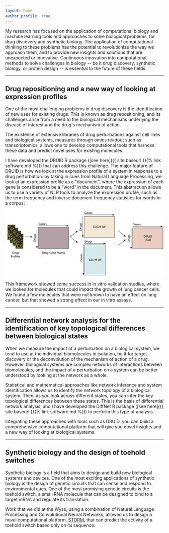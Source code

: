 ```yaml
---
layout: home
author_profile: true
---
```


My research has focused on the application of computational biology and machine learning tools and approaches to solve biological problems, for drug discovery and synthetic biology. The application of computational thinking to these problems has the potential to revolutionize the way we approach them, and to provide new insights and solutions that are unexpected or innovative. Continuous innovation into computational methods to solve challenges in biology -- be it drug discovery, synthetic biology, or protein design -- is essential to the future of these fields.


---
## Drug repositioning and a new way of looking at expression profiles

One of the most challenging problems in drug discovery is the identification of new uses for existing drugs. This is known as drug repositioning, and its challenges arise from a need to the biological mechanisms underlying the disease of interest and the drug's mechanism of action.

The existence of extensive libraries of drug perturbations against cell lines and biological systems, measures through omics readout such as transcriptomics, allows one to develop computational tools that harness these data and predict novel uses for existing molecules. 

I have developed the DRUID R package ([see here]({{ site.baseurl }}{% link software.md %})) that can address this challenge. The major feature of DRUID is how we look at the expression profile of a system in response to a drug perturbation: by taking in cues from Natural Language Processing, we look at an expression profile as a "document", where the expression of each gene is considered to be a "word" in the document. This abstraction allows us to use a variety of NLP tools to analyze the expression profile, such as the term frequency and inverse document frequency statistics for words in a corpus:

![image](/assets/images/druid_tfidf.jpg)

This framework showed some success in in vitro validation studies, where we looked for molecules that could impact the growth of lung cancer cells. We found a few molecules that were not known to have an effect on lung cancer, but that showed a strong effect in our in vitro assays.

---
## Differential network analysis for the identification of key topological differences between biological states

When we measure the impact of a perturbation on a biological system, we tend to use at the individual biomolecules in isolation, be it for target discovery or the deconvolution of the mechanism of action of a drug. However, biological systems are complex networks of interactions between biomolecules, and the impact of a perturbation on a system can be better understood by looking at the network as a whole.

Statistical and mathematical approaches like network inference and system identification allows us to identify the network topology of a biological system. Then, as you look across different states, you can infer the key topological differences between these states. This is the basis of differential network analysis, and I have developed the DiffNet R package ([see here]({{ site.baseurl }}{% link software.md %})) to perform this type of analysis.

Integrating these approaches with tools such as DRUID, you can build a comprehensive computational platform that will give you novel insights and a new way of looking at biological systems.

---
## Synthetic biology and the design of toehold switches

Synthetic biology is a field that aims to design and build new biological systems and devices. One of the most exciting applications of synthetic biology is the design of genetic circuits that can sense and respond to environmental cues. One of the most promising genetic circuits is the toehold switch, a small RNA molecule that can be designed to bind to a target mRNA and regulate its translation. 

Work that we did at the Wyss, using a combination of Natural Language Processing and Convolutional Neural Networks, allowed us to design a novel computational platform, [STORM](https://storm-toehold.herokuapp.com/), that can predict the activity of a toehold switch based only on its sequence.


